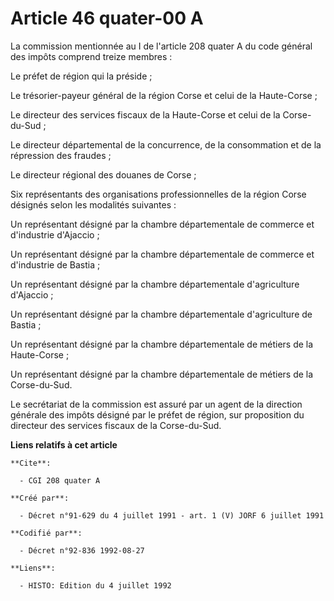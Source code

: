 # Article 46 quater-00 A

La commission mentionnée au I de l'article 208 quater A du code général des impôts comprend treize membres :

Le préfet de région qui la préside ;

Le trésorier-payeur général de la région Corse et celui de la Haute-Corse ;

Le directeur des services fiscaux de la Haute-Corse et celui de la Corse-du-Sud ;

Le directeur départemental de la concurrence, de la consommation et de la répression des fraudes ;

Le directeur régional des douanes de Corse ;

Six représentants des organisations professionnelles de la région Corse désignés selon les modalités suivantes :

Un représentant désigné par la chambre départementale de commerce et d'industrie d'Ajaccio ;

Un représentant désigné par la chambre départementale de commerce et d'industrie de Bastia ;

Un représentant désigné par la chambre départementale d'agriculture d'Ajaccio ;

Un représentant désigné par la chambre départementale d'agriculture de Bastia ;

Un représentant désigné par la chambre départementale de métiers de la Haute-Corse ;

Un représentant désigné par la chambre départementale de métiers de la Corse-du-Sud.

Le secrétariat de la commission est assuré par un agent de la direction générale des impôts désigné par le préfet de région,
sur proposition du directeur des services fiscaux de la Corse-du-Sud.

**Liens relatifs à cet article**

	**Cite**:

	  - CGI 208 quater A

	**Créé par**:

	  - Décret n°91-629 du 4 juillet 1991 - art. 1 (V) JORF 6 juillet 1991

	**Codifié par**:

	  - Décret n°92-836 1992-08-27

	**Liens**:

	  - HISTO: Edition du 4 juillet 1992
